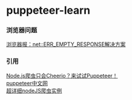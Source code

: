 # puppeteer-learn

### 浏览器问题
[浏览器报：net::ERR_EMPTY_RESPONSE解决方案](https://blog.csdn.net/qq_33391499/article/details/121996289)


### 引用
[Node.js爬虫只会Cheerio？来试试Puppeteer！](https://blog.csdn.net/weixin_46232841/article/details/132121083)  
[puppeteer中文网](https://pptr.nodejs.cn/)  
[超详细nodeJS爬虫实例](https://zhuanlan.zhihu.com/p/369031469)